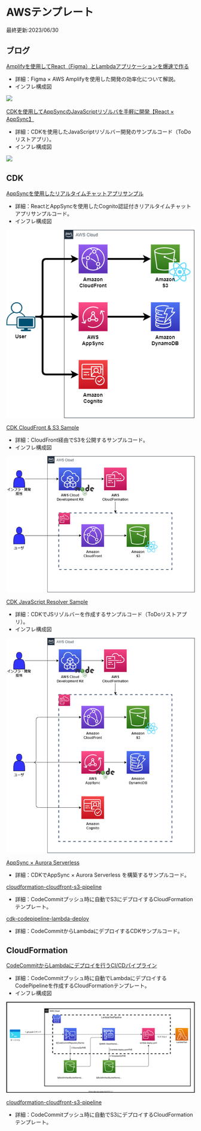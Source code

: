 # AWSテンプレート
最終更新:2023/06/30

## ブログ

[Amplifyを使用してReact（Figma）とLambdaアプリケーションを爆速で作る](https://qiita.com/ryome/items/e70f7d192efa67524df9)

- 詳細：Figma × AWS Amplifyを使用した開発の効率化について解説。
- インフレ構成図

![](https://camo.qiitausercontent.com/fafec2bffbb95ab09bb9f7c44aa54e4a1250bd5f/68747470733a2f2f71696974612d696d6167652d73746f72652e73332e61702d6e6f727468656173742d312e616d617a6f6e6177732e636f6d2f302f3434393836372f33323631386335382d616633312d353762322d313539392d3461316634323961663133622e706e67)


[CDKを使用してAppSyncのJavaScriptリゾルバを手軽に開発【React × AppSync】](https://qiita.com/ryome/items/07898916c9cfff0080ab)

- 詳細：CDKを使用したJavaScriptリゾルバー開発のサンプルコード（ToDoリストアプリ）。
- インフレ構成図

![](https://camo.qiitausercontent.com/b1bb639ef2b059d31cccf7115917380c4f1ad22a/68747470733a2f2f71696974612d696d6167652d73746f72652e73332e61702d6e6f727468656173742d312e616d617a6f6e6177732e636f6d2f302f3434393836372f65363261373461342d663931392d323735392d633862662d3062386662376363383030632e706e67)


## CDK

[AppSyncを使用したリアルタイムチャットアプリサンプル](https://github.com/ryomeblog/realtime_chat_appsync)

- 詳細：ReactとAppSyncを使用したCognito認証付きリアルタイムチャットアプリサンプルコード。
- インフレ構成図

![](https://github.com/ryomeblog/realtime_chat_appsync/blob/master/img/infrastructure.drawio.png)

[CDK CloudFront & S3 Sample](https://github.com/ryomeblog/cdk-cloudfront-s3-sample)

- 詳細：CloudFront経由でS3を公開するサンプルコード。
- インフレ構成図

![](https://github.com/ryomeblog/cdk-cloudfront-s3-sample/blob/master/img/infrastructure.drawio.png)


[CDK JavaScript Resolver Sample](https://github.com/ryomeblog/cdk-js-resolvers-sample)

- 詳細：CDKでJSリゾルバーを作成するサンプルコード（ToDoリストアプリ）。
- インフレ構成図

![](https://github.com/ryomeblog/cdk-js-resolvers-sample/blob/master/img/infrastructure.drawio.png)


[AppSync × Aurora Serverless](https://github.com/ryomeblog/cdk_aurora_appsync)

- 詳細：CDKでAppSync × Aurora Serverless を構築するサンプルコード。

[cloudformation-cloudfront-s3-pipeline](https://github.com/ryomeblog/cloudformation-cloudfront-s3-pipeline)

- 詳細：CodeCommitプッシュ時に自動でS3にデプロイするCloudFormationテンプレート。

[cdk-codepipeline-lambda-deploy](https://github.com/ryomeblog/cdk-codepipeline-lambda-deploy)

- 詳細：CodeCommitからLambdaにデプロイするCDKサンプルコード。

## CloudFormation

[CodeCommitからLambdaにデプロイを行うCI/CDパイプライン](https://github.com/ryomeblog/lambda-test-cfn-pipeline)

- 詳細：CodeCommitプッシュ時に自動でLambdaにデプロイするCodePipelineを作成するCloudFormationテンプレート。
- インフレ構成図

![](https://github.com/ryomeblog/lambda-test-cfn-pipeline/blob/master/infrastructure.drawio.svg)


[cloudformation-cloudfront-s3-pipeline](https://github.com/ryomeblog/cloudformation-cloudfront-s3-pipeline)

- 詳細：CodeCommitプッシュ時に自動でS3にデプロイするCloudFormationテンプレート。


